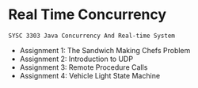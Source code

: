 # Real Time Concurrency
```
SYSC 3303 Java Concurrency And Real-time System
```

* Assignment 1: The Sandwich Making Chefs Problem
* Assignment 2: Introduction to UDP
* Assignment 3: Remote Procedure Calls
* Assignment 4: Vehicle Light State Machine
